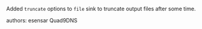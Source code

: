 Added `truncate` options to `file` sink to truncate output files after some time.

authors: esensar Quad9DNS
